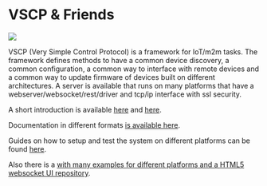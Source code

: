 <h1>VSCP & Friends</h1>

<img src="http://vscp.org/images/vscp_logo.jpg" >

<p>VSCP (Very Simple Control Protocol) is a framework for IoT/m2m tasks. The framework defines methods to 
have a common device discovery, a common configuration, a common way to interface with remote devices and a 
common way to update firmware of devices built on different architectures. A server is available that runs on
many platforms that have a webserver/websocket/rest/driver and tcp/ip interface with ssl security. 

<p>A short introduction is available 
<a href="http://www.slideshare.net/keHedman/2014-01-33087344">here</a> and 
<a href="http://www.slideshare.net/keHedman/vscp-presentation-eindhoven">here</a>.</p>
</p>

<p>
Documentation in different formats <a href="http://vscp.org/docs.php">is available here</a>. 
</p>

<p>
Guides on how to setup and test the system on different platforms can be found 
<a href="http://www.vscp.org/wiki/doku.php/howto/start">here</a>. 
</p>

<p>
Also there is a <a href="https://github.com/grodansparadis/vscp_firmware"firmware repository</a> with many examples for different platforms and a 
<a href="https://github.com/grodansparadis/vscp_html5">HTML5 websocket UI repository</a>.
</p>